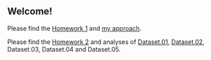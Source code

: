 ## Welcome!

Please find the [Homework 1](HW1/IE582_Fall23_Homework1.pdf) and [my approach](HW1/hw1_sergentug.html).

Please find the [Homework 2](HW2/IE582_Fall23_Homework2.pdf) and analyses of [Dataset.01](HW2/ie581_hw2_1.html), [Dataset.02](HW2/ie581_hw2_2.html), Dataset.03, Dataset.04 and Dataset.05.

